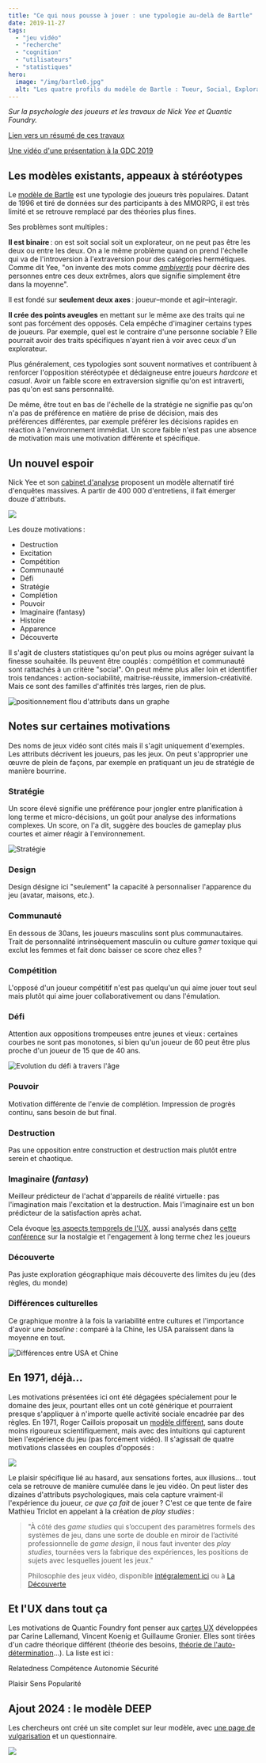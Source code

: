 ```yaml
---
title: "Ce qui nous pousse à jouer : une typologie au-delà de Bartle"
date: 2019-11-27
tags:
  - "jeu vidéo"
  - "recherche"
  - "cognition"
  - "utilisateurs"
  - "statistiques"
hero:
  image: "/img/bartle0.jpg"
  alt: "Les quatre profils du modèle de Bartle : Tueur, Social, Explorateur, Collectionneur"
---
```


_Sur la psychologie des joueurs et les travaux de Nick Yee et Quantic Foundry._

[Lien vers un résumé de ces travaux](https://quanticfoundry.com/gdc2019/)

[Une vidéo d'une présentation à la GDC 2019](https://www.gdcvault.com/play/1025742/A-Deep-Dive-into-the)

## Les modèles existants, appeaux à stéréotypes

Le [modèle de Bartle](https://en.wikipedia.org/wiki/Bartle_taxonomy_of_player_types) est une typologie des joueurs très populaires. Datant de 1996 et tiré de données sur des participants à des MMORPG, il est très limité et se retrouve remplacé par des théories plus fines.



Ses problèmes sont multiples :

**Il est binaire** : on est soit social soit un explorateur, on ne peut pas être les deux ou entre les deux. On a le même problème quand on prend l'échelle qui va de l'introversion à l'extraversion pour des catégories hermétiques. Comme dit Yee, "on invente des mots comme [_ambivertis_](https://dictionary.cambridge.org/fr/dictionnaire/anglais/ambivert) pour décrire des personnes entre ces deux extrêmes, alors que signifie simplement être dans la moyenne".

Il est fondé sur **seulement deux axes** : joueur–monde et agir–interagir.

**Il crée des points aveugles** en mettant sur le même axe des traits qui ne sont pas forcément des opposés. Cela empêche d'imaginer certains types de joueurs. Par exemple, quel est le contraire d'une personne sociable ? Elle pourrait avoir des traits spécifiques n'ayant rien à voir avec ceux d'un explorateur.

Plus généralement, ces typologies sont souvent normatives et contribuent à renforcer l'opposition stéréotypée et dédaigneuse entre joueurs _hardcore_ et _casual_. Avoir un faible score en extraversion signifie qu'on est intraverti, pas qu'on est sans personnalité.

De même, être tout en bas de l'échelle de la stratégie ne signifie pas qu'on n'a pas de préférence en matière de prise de décision, mais des préférences différentes, par exemple préférer les décisions rapides en réaction à l'environnement immédiat. Un score faible n'est pas une absence de motivation mais une motivation différente et spécifique.

## Un nouvel espoir

Nick Yee et son [cabinet d'analyse](https://quanticfoundry.com/gdc2019/) proposent un modèle alternatif tiré d'enquêtes massives. A partir de 400 000 d'entretiens, il fait émerger douze d'attributs.

![](/img/Sans-titre.png)

Les douze motivations :

- Destruction
- Excitation
- Compétition
- Communauté
- Défi
- Stratégie
- Complétion
- Pouvoir
- Imaginaire (fantasy)
- Histoire
- Apparence
- Découverte


Il s'agit de clusters statistiques qu'on peut plus ou moins agréger suivant la finesse souhaitée. Ils peuvent être couplés : compétition et communauté sont rattachés à un critère "social". On peut même plus aller loin et identifier trois tendances : action-sociabilité, maitrise-réussite, immersion-créativité. Mais ce sont des familles d'affinités très larges, rien de plus.

![positionnement flou d'attributs dans un graphe](/img/image.png)

## Notes sur certaines motivations

Des noms de jeux vidéo sont cités mais il s'agit uniquement d'exemples. Les attributs décrivent les joueurs, pas les jeux. On peut s'approprier une œuvre de plein de façons, par exemple en pratiquant un jeu de stratégie de manière bourrine.

### **Stratégie**

Un score élevé signifie une préférence pour jongler entre planification à long terme et micro-décisions, un goût pour analyse des informations complexes. Un score, on l'a dit, suggère des boucles de gameplay plus courtes et aimer réagir à l'environnement.

![Stratégie](/img/2019-11-23_18h37_04.jpg)

### Design

Design désigne ici "seulement" la capacité à personnaliser l'apparence du jeu (avatar, maisons, etc.).

### Communauté

En dessous de 30ans, les joueurs masculins sont plus communautaires. Trait de personnalité intrinsèquement masculin ou culture _gamer_ toxique qui exclut les femmes et fait donc baisser ce score chez elles ?

### **Compétition**

L'opposé d'un joueur compétitif n'est pas quelqu'un qui aime jouer tout seul mais plutôt qui aime jouer collaborativement ou dans l'émulation.

### Défi

Attention aux oppositions trompeuses entre jeunes et vieux : certaines courbes ne sont pas monotones, si bien qu'un joueur de 60 peut être plus proche d'un joueur de 15 que de 40 ans.

![Evolution du défi à travers l'âge](/img/bartle4.png)

### Pouvoir

Motivation différente de l'envie de complétion. Impression de progrès continu, sans besoin de but final.

### Destruction

Pas une opposition entre construction et destruction mais plutôt entre serein et chaotique.

### Imaginaire (_fantasy_)

Meilleur prédicteur de l'achat d'appareils de réalité virtuelle : pas l'imagination mais l'excitation et la destruction. Mais l'imaginaire est un bon prédicteur de la satisfaction après achat.

Cela évoque [les aspects temporels de l'UX](https://uxmind.eu/2014/07/09/l-ux-est-dynamique/), aussi analysés dans [cette conférence](https://www.gdcvault.com/play/1023329/Engines-of-Play-How-Player) sur la nostalgie et l'engagement à long terme chez les joueurs

### Découverte

Pas juste exploration géographique mais découverte des limites du jeu (des règles, du monde)

### Différences culturelles

Ce graphique montre à la fois la variabilité entre cultures et l'importance d'avoir une _baseline_ : comparé à la Chine, les USA paraissent dans la moyenne en tout.

![Différences entre USA et Chine ](/img/bartle2.png)

## En 1971, déjà…

Les motivations présentées ici ont été dégagées spécialement pour le domaine des jeux, pourtant elles ont un coté générique et pourraient presque s'appliquer à n'importe quelle activité sociale encadrée par des règles. En 1971, Roger Caillois proposait un [modèle différent](http://azumanurlin.over-blog.com/2015/08/en-bref-roger-caillois.html), sans doute moins rigoureux scientifiquement, mais avec des intuitions qui capturent bien l'expérience du jeu (pas forcément vidéo). Il s'agissait de quatre motivations classées en couples d'opposés :

![](/img/RCaillois.jpg)

Le plaisir spécifique lié au hasard, aux sensations fortes, aux illusions... tout cela se retrouve de manière cumulée dans le jeu vidéo. On peut lister des dizaines d'attributs psychologiques, mais cela capture vraiment-il l'expérience du joueur, _ce que ça fait_ de jouer ? C'est ce que tente de faire Mathieu Triclot en appelant à la création de _play studies_ :

> "À côté des _game studies_ qui s’occupent des paramètres formels des systèmes de jeu, dans une sorte de double en miroir de l’activité professionnelle de _game design_, il nous faut inventer des _play studies_, tournées vers la fabrique des expériences, les positions de sujets avec lesquelles jouent les jeux."
>
> Philosophie des jeux vidéo, disponible [intégralement ici](https://www.editions-zones.fr/lyber?philosophie-des-jeux-video) ou à [La Découverte](https://www.editionsladecouverte.fr/catalogue/index-Philosophie_des_jeux_vid__o-9782707197672.html)

## Et l'UX dans tout ça

Les motivations de Quantic Foundry font penser aux [cartes UX](https://uxmind.eu/portfolio/ux-design-and-evaluation-cards/) développées par Carine Lallemand, Vincent Koenig et Guillaume Gronier. Elles sont tirées d'un cadre théorique différent (théorie des besoins, [théorie de l'auto-détermination](https://en.wikipedia.org/wiki/Self-determination_theory)…). La liste est ici :

Relatedness
Compétence
Autonomie
Sécurité

Plaisir
Sens
Popularité

## Ajout 2024 : le modèle DEEP

Les chercheurs ont créé un site complet sur leur modèle, avec [une page de vulgarisation](https://www.the-deepmodel.fr/infos) et un questionnaire.

![](/img/deep_model.png)
